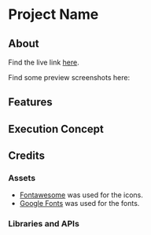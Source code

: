 # Project Name

## About

Find the live link [here]().

Find some preview screenshots here:

## Features

## Execution Concept

## Credits

### Assets

- [Fontawesome](https://fontawesome.com/) was used for the icons.
- [Google Fonts](https://fonts.google.com/) was used for the fonts.

### Libraries and APIs 
